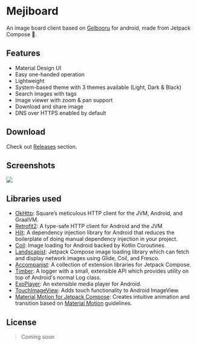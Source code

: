 # Mejiboard
An image board client based on [Gelbooru](https://gelbooru.com) for android, made from Jetpack Compose 🚀.

## Features
- Material Design UI
- Easy one-handed operation
- Lightweight
- System-based theme with 3 themes available (Light, Dark & Black)
- Search images with tags
- Image viewer with zoom & pan support
- Download and share image
- DNS over HTTPS enabled by default

## Download
Check out [Releases](https://github.com/uragiristereo/Mejiboard/releases) section.

## Screenshots
<img src="https://github.com/uragiristereo/Mejiboard/raw/alpha/screenshots/Screenshots_combined.jpg">

## Libraries used
- [OkHttp](https://github.com/square/okhttp): Square’s meticulous HTTP client for the JVM, Android, and GraalVM.
- [Retrofit2](https://github.com/square/retrofit): A type-safe HTTP client for Android and the JVM
- [Hilt](https://developer.android.com/training/dependency-injection/hilt-android): A dependency injection library for Android that reduces the boilerplate of doing manual dependency injection in your project.
- [Coil](https://github.com/coil-kt/coil): Image loading for Android backed by Kotlin Coroutines.
- [Landscapist](https://github.com/skydoves/Landscapist): Jetpack Compose image loading library which can fetch and display network images using Glide, Coil, and Fresco.
- [Accompanist](https://github.com/google/accompanist): A collection of extension libraries for Jetpack Compose.
- [Timber](https://github.com/JakeWharton/timber): A logger with a small, extensible API which provides utility on top of Android's normal Log class.
- [ExoPlayer](https://github.com/google/ExoPlayer): An extensible media player for Android.
- [TouchImageView](https://github.com/MikeOrtiz/TouchImageView): Adds touch functionality to Android ImageView.
- [Material Motion for Jetpack Compose](https://github.com/fornewid/material-motion-compose): Creates intuitive animation and transition based on [Material Motion](https://material.io/design/motion/the-motion-system.html) guidelines.

## License
> Coming soon
